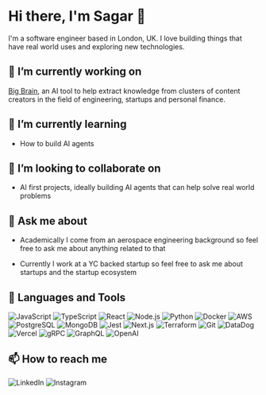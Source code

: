 # Hi there, I'm Sagar 👋

I'm a software engineer based in London, UK. I love building things that have real world uses and exploring new technologies.

## 🔭 I’m currently working on

[Big Brain](https://www.usebigbrain.com), an AI tool to help extract knowledge from clusters of content creators in the field of engineering, startups and personal finance.

## 🌱 I’m currently learning

- How to build AI agents

## 👯 I’m looking to collaborate on

- AI first projects, ideally building AI agents that can help solve real world problems

## 💬 Ask me about

- Academically I come from an aerospace engineering background so feel free to ask me about anything related to that

- Currently I work at a YC backed startup so feel free to ask me about startups and the startup ecosystem


## 🚀 Languages and Tools

<a href='https://www.javascript.com/' style='text-decoration: none;'>
    <img src='https://img.shields.io/badge/JavaScript-Black?style=for-the-badge&color=f7df1e' alt='JavaScript'>
</a>
<a href='https://www.typescriptlang.org/' style='text-decoration: none;'>
    <img src='https://img.shields.io/badge/TypeScript-Black?style=for-the-badge&color=3178c6' alt='TypeScript'>
</a>
<a href='https://reactjs.org/' style='text-decoration: none;'>
    <img src='https://img.shields.io/badge/React-Black?style=for-the-badge&color=61dafb' alt='React'>
</a>
<a href='https://nodejs.org/' style='text-decoration: none;'>
    <img src='https://img.shields.io/badge/Node.js-Black?style=for-the-badge&color=339933' alt='Node.js'>
</a>
<a href='https://www.python.org/' style='text-decoration: none;'>
    <img src='https://img.shields.io/badge/Python-Black?style=for-the-badge&color=3776ab' alt='Python'>
</a>
<a href='https://www.docker.com/' style='text-decoration: none;'>
    <img src='https://img.shields.io/badge/Docker-Black?style=for-the-badge&color=2496ed' alt='Docker'>
</a>
<a href='https://aws.amazon.com/' style='text-decoration: none;'>
    <img src='https://img.shields.io/badge/AWS-Black?style=for-the-badge&color=232f3e' alt='AWS'>
</a>
<a href='https://www.postgresql.org/' style='text-decoration: none;'>
    <img src='https://img.shields.io/badge/PostgreSQL-Black?style=for-the-badge&color=336791' alt='PostgreSQL'>
</a>
<a href='https://www.mongodb.com/' style='text-decoration: none;'>
    <img src='https://img.shields.io/badge/MongoDB-Black?style=for-the-badge&color=47a248' alt='MongoDB'>
</a>
<a href='https://jestjs.io/' style='text-decoration: none;'>
    <img src='https://img.shields.io/badge/Jest-Black?style=for-the-badge&color=c21325' alt='Jest'>
</a>
<a href='https://nextjs.org/' style='text-decoration: none;'>
    <img src='https://img.shields.io/badge/Next.js-Black?style=for-the-badge&color=000000' alt='Next.js'>
</a>
<a href='https://www.terraform.io/' style='text-decoration: none;'>
    <img src='https://img.shields.io/badge/Terraform-Black?style=for-the-badge&color=623ce4' alt='Terraform'>
</a>
<a href='https://git-scm.com/' style='text-decoration: none;'>
    <img src='https://img.shields.io/badge/Git-Black?style=for-the-badge&color=f05032' alt='Git'>
</a>
<a href='https://www.datadoghq.com/' style='text-decoration: none;'>
    <img src='https://img.shields.io/badge/DataDog-Black?style=for-the-badge&color=632ca6' alt='DataDog'>
</a>
<a href='https://vercel.com/' style='text-decoration: none;'>
    <img src='https://img.shields.io/badge/Vercel-Black?style=for-the-badge&color=000000' alt='Vercel'>
</a>
<a href='https://grpc.io/' style='text-decoration: none;'>
    <img src='https://img.shields.io/badge/Grpc-Black?style=for-the-badge&color=2db6e5' alt='gRPC'>
</a>
<a href='https://graphql.org/' style='text-decoration: none;'>
    <img src='https://img.shields.io/badge/GrapQL-Black?style=for-the-badge&color=e10098' alt='GraphQL'>
</a>
<a href='https://openai.com/' style='text-decoration: none;'>
    <img src='https://img.shields.io/badge/OpenAi-Black?style=for-the-badge&color=000000' alt='OpenAI'>
</a>

## 📫 How to reach me

<a href='https://www.linkedin.com/in/sagarshahuk/' style='text-decoration: none;'>
    <img src='https://img.shields.io/badge/LinkedIn-Black?style=for-the-badge&color=0a66c2' alt='LinkedIn'>
</a>
<a href='https://instagram.com/@sa64r' style='text-decoration: none;'>
    <img src='https://img.shields.io/badge/Instagram-Black?style=for-the-badge&color=E1306C' alt='Instagram'>
</a>
